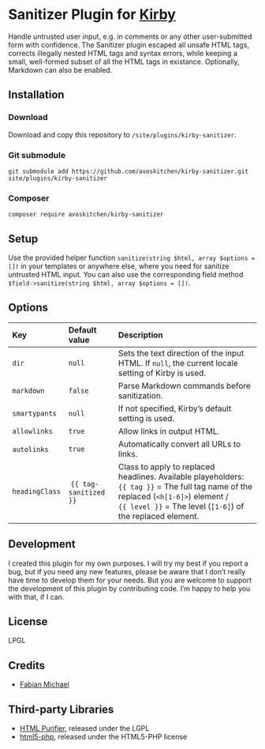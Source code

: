 # Sanitizer Plugin for [Kirby](https://getkirby.com)

Handle untrusted user input, e.g. in comments or any other user-submitted form with
confidence. The Sanitizer plugin escaped all unsafe HTML tags, corrects illegally
nested HTML tags and syntax errors, while keeping a small, well-formed subset of
all the HTML tags in existance. Optionally, Markdown can also be enabled.

## Installation

### Download

Download and copy this repository to `/site/plugins/kirby-sanitizer`.

### Git submodule

```
git submodule add https://github.com/avoskitchen/kirby-sanitizer.git site/plugins/kirby-sanitizer
```

### Composer

```
composer require avoskitchen/kirby-sanitizer
```

## Setup

Use the provided helper function `sanitize(string $html, array $options = [])` in your
templates or anywhere else, where you need for sanitize untrusted HTML input. You can
also use the corresponding field method `$field->sanitize(string $html, array $options = [])`.

## Options

| Key | Default value | Description |
|:----|:--------------|:------------|
| `dir` | `null` | Sets the text direction of the input HTML. If `null`, the current locale setting of Kirby is used. |
| `markdown` | `false` | Parse Markdown commands before sanitization. |
| `smartypants` | `null` | If not specified, Kirby’s default setting is used. |
| `allowlinks` | `true` | Allow links in output HTML. |
| `autolinks` | `true` | Automatically convert all URLs to links. |
| `headingClass` | `{{ tag-sanitized }}` | Class to apply to replaced headlines. Available playeholders: `{{ tag }}` = The full tag name of the replaced (`<h[1-6]>`) element / `{{ level }}` = The level (`[1-6]`) of the replaced element. |

## Development

I created this plugin for my own purposes. I will try my best if you report a bug, but
if you need any new features, please be aware that I don’t really have time to develop
them for your needs. But you are welcome to support the development of this plugin by
contributing code. I’m happy to help you with that, if I can.

## License

LPGL

## Credits

- [Fabian Michael](https://avoskitchen.de)

## Third-party Libraries

- [HTML Purifier](http://htmlpurifier.org/), released under the LGPL
- [html5-php](http://masterminds.github.io/html5-php/), released under the HTML5-PHP license
